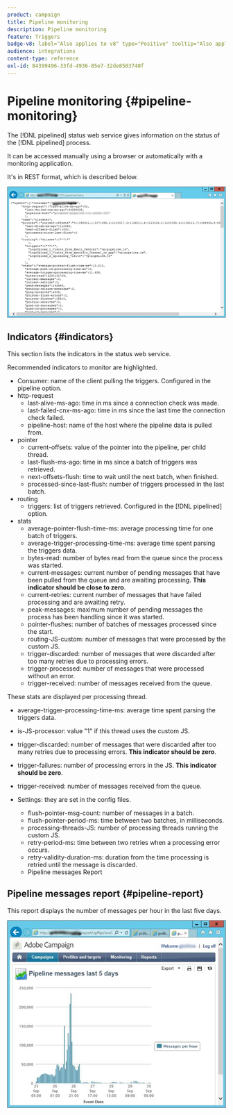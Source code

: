 ```yaml
---
product: campaign
title: Pipeline monitoring
description: Pipeline monitoring
feature: Triggers
badge-v8: label="Also applies to v8" type="Positive" tooltip="Also applies to Campaign v8"
audience: integrations
content-type: reference
exl-id: 84399496-33fd-4936-85e7-32de8503740f
---
```

# Pipeline monitoring {#pipeline-monitoring}

 

The [!DNL pipelined] status web service gives information on the status of the [!DNL pipelined] process.

It can be accessed manually using a browser or automatically with a monitoring application.

It's in REST format, which is described below.

![](assets/triggers_8.png)

## Indicators {#indicators}

This section lists the indicators in the status web service.

Recommended indicators to monitor are highlighted.

* Consumer: name of the client pulling the triggers. Configured in the pipeline option.
* http-request
    * last-alive-ms-ago: time in ms since a connection check was made.
    * last-failed-cnx-ms-ago: time in ms since the last time the connection check failed.
    * pipeline-host: name of the host where the pipeline data is pulled from.
* pointer
    * current-offsets: value of the pointer into the pipeline, per child thread.
    * last-flush-ms-ago: time in ms since a batch of triggers was retrieved.
    * next-offsets-flush: time to wait until the next batch, when finished.
    * processed-since-last-flush: number of triggers processed in the last batch.
* routing
    * triggers: list of triggers retrieved. Configured in the [!DNL pipelined] option.
* stats
    * average-pointer-flush-time-ms: average processing time for one batch of triggers.
    * average-trigger-processing-time-ms: average time spent parsing the triggers data.
    * bytes-read: number of bytes read from the queue since the process was started.
    * current-messages: current number of pending messages that have been pulled from the queue and are awaiting processing. **This indicator should be close to zero**.
    * current-retries: current number of messages that have failed processing and are awaiting retry.
    * peak-messages: maximum number of pending messages the process has been handling since it was started.
    * pointer-flushes: number of batches of messages processed since the start.
    * routing-JS-custom: number of messages that were processed by the custom JS.
    * trigger-discarded: number of messages that were discarded after too many retries due to processing errors.
    * trigger-processed: number of messages that were processed without an error.
    * trigger-received: number of messages received from the queue.

These stats are displayed per processing thread.

* average-trigger-processing-time-ms: average time spent parsing the triggers data.
* is-JS-processor: value "1" if this thread uses the custom JS.
* trigger-discarded: number of messages that were discarded after too many retries due to processing errors. **This indicator should be zero**.
* trigger-failures: number of processing errors in the JS. **This indicator should be zero**.
* trigger-received: number of messages received from the queue. 

* Settings: they are set in the config files.
    * flush-pointer-msg-count: number of messages in a batch.
    * flush-pointer-period-ms: time between two batches, in milliseconds.
    * processing-threads-JS: number of processing threads running the custom JS.
    * retry-period-ms: time between two retries when a processing error occurs.
    * retry-validity-duration-ms: duration from the time processing is retried until the message is discarded.
    * Pipeline messages Report

## Pipeline messages report {#pipeline-report}

This report displays the number of messages per hour in the last five days.

![](assets/triggers_9.png)
